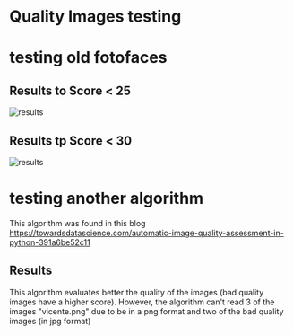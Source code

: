 # Quality Images testing

# testing old fotofaces


## Results to Score < 25

![results](https://github.com/FotoFaces/FotoFaces/src/plugins/ImageQuality/tests/images/test_fotofaces.png)

## Results tp Score < 30

![results](https://github.com/FotoFaces/FotoFaces/src/plugins/ImageQuality/tests/images/test_fotofaces2.png)

# testing another algorithm 

This algorithm was found in this blog https://towardsdatascience.com/automatic-image-quality-assessment-in-python-391a6be52c11

## Results 

This algorithm evaluates better the quality of the images (bad quality images have a higher score). However, the algorithm can't read 3 of the images "vicente.png" due to be in a png format and two of the bad quality images (in jpg format)






